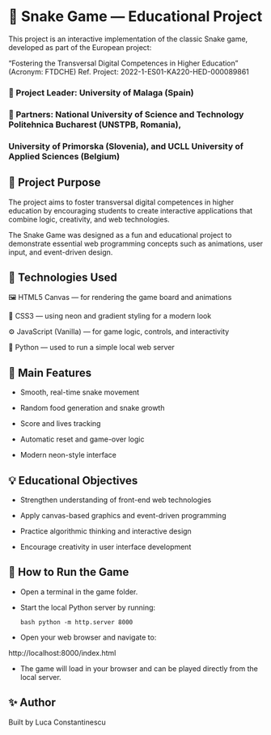 # 🐍 Snake Game — Educational Project

This project is an interactive implementation of the classic Snake game, developed as part of the European project:

“Fostering the Transversal Digital Competences in Higher Education” (Acronym: FTDCHE)
Ref. Project: 2022-1-ES01-KA220-HED-000089861

### 📘 Project Leader: University of Malaga (Spain)
### 🤝 Partners: National University of Science and Technology Politehnica Bucharest (UNSTPB, Romania),
### University of Primorska (Slovenia), and UCLL University of Applied Sciences (Belgium)

## 🎯 Project Purpose

The project aims to foster transversal digital competences in higher education by encouraging students to create interactive applications that combine logic, creativity, and web technologies.

The Snake Game was designed as a fun and educational project to demonstrate essential web programming concepts such as animations, user input, and event-driven design.

## 🧩 Technologies Used

🖼️ HTML5 Canvas — for rendering the game board and animations

🎨 CSS3 — using neon and gradient styling for a modern look

⚙️ JavaScript (Vanilla) — for game logic, controls, and interactivity

🐍 Python — used to run a simple local web server

## 🚀 Main Features

- Smooth, real-time snake movement

- Random food generation and snake growth

- Score and lives tracking

- Automatic reset and game-over logic

- Modern neon-style interface

## 💡 Educational Objectives

- Strengthen understanding of front-end web technologies

- Apply canvas-based graphics and event-driven programming

- Practice algorithmic thinking and interactive design

- Encourage creativity in user interface development

## 🧠 How to Run the Game

- Open a terminal in the game folder.

- Start the local Python server by running:

  ``bash
python -m http.server 8000
``


- Open your web browser and navigate to:

http://localhost:8000/index.html


- The game will load in your browser and can be played directly from the local server.

## ✨ Author

Built by Luca Constantinescu
